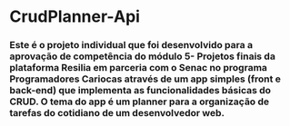 # CrudPlanner-Api
 
 ### Este é o projeto individual que foi desenvolvido para a aprovação de competência do módulo 5- Projetos finais da plataforma Resilia em parceria com o Senac no programa Programadores Cariocas através de  um app simples (front e back-end) que implementa as funcionalidades básicas do CRUD. O tema do app é um planner para a  organização de tarefas do cotidiano de um desenvolvedor web.
